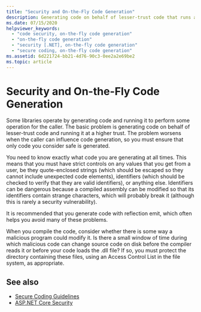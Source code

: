 ```yaml
---
title: "Security and On-the-Fly Code Generation"
description: Generating code on behalf of lesser-trust code that runs at a higher trust is a security concern, especially when a caller can influence code generation.
ms.date: 07/15/2020
helpviewer_keywords: 
  - "code security, on-the-fly code generation"
  - "on-the-fly code generation"
  - "security [.NET], on-the-fly code generation"
  - "secure coding, on-the-fly code generation"
ms.assetid: 6d221724-bb21-4d76-90c3-0ee2a2e69be2
ms.topic: article
---
```

# Security and On-the-Fly Code Generation

Some libraries operate by generating code and running it to perform some operation for the caller. The basic problem is generating code on behalf of lesser-trust code and running it at a higher trust. The problem worsens when the caller can influence code generation, so you must ensure that only code you consider safe is generated.  
  
You need to know exactly what code you are generating at all times. This means that you must have strict controls on any values that you get from a user, be they quote-enclosed strings (which should be escaped so they cannot include unexpected code elements), identifiers (which should be checked to verify that they are valid identifiers), or anything else. Identifiers can be dangerous because a compiled assembly can be modified so that its identifiers contain strange characters, which will probably break it (although this is rarely a security vulnerability).  
  
It is recommended that you generate code with reflection emit, which often helps you avoid many of these problems.  
  
When you compile the code, consider whether there is some way a malicious program could modify it. Is there a small window of time during which malicious code can change source code on disk before the compiler reads it or before your code loads the .dll file? If so, you must protect the directory containing these files, using an Access Control List in the file system, as appropriate.  
  
## See also

- [Secure Coding Guidelines](secure-coding-guidelines.md)
- [ASP.NET Core Security](/aspnet/core/security/)
